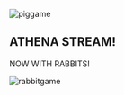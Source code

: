 ![piggame](https://user-images.githubusercontent.com/86021835/122331894-92d1b300-cf03-11eb-824b-7c2bf4acf71c.gif)


## ATHENA STREAM!

NOW WITH RABBITS!


![rabbitgame](https://user-images.githubusercontent.com/86021835/122331950-aa10a080-cf03-11eb-8e38-3478497f3c31.gif)


<!DOCTYPE html>

<html>

<head>
    <link rel="stylesheet" href="../main.css">
    <!-- Global site tag (gtag.js) - Google Analytics -->
    <script async src="https://www.googletagmanager.com/gtag/js?id=G-ZMDZRSKDLX"></script>
    <script>
        window.dataLayer = window.dataLayer || [];
        function gtag() { dataLayer.push(arguments); }
        gtag('js', new Date());

        gtag('config', 'G-ZMDZRSKDLX');
    </script>
    <!-- For tracking pageviews mainly -->
    <script src="../components.js"></script>
    <title>Silk Brush</title>
</head>

<body>
    <m2-header></m2-header>
    <div class="main">
        <h1>Silk Brush</h1>
        <iframe src="src/index.html"></iframe>
        <h2>Info</h2>
       
    </div>
</body>

</html>
